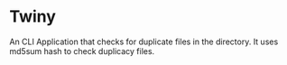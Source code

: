 # Twiny

An CLI Application that checks for duplicate files in the directory.
It uses md5sum hash to check duplicacy files.

